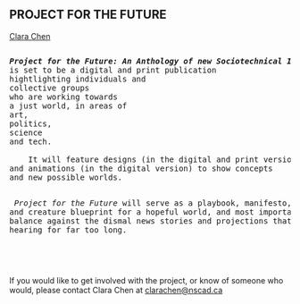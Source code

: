 
<html>


<body>
<div>

<p><h2><strong>PROJECT FOR THE FUTURE</strong></h2></p>

<p> <a href="https://www.cyberspacevoid.xyz">Clara Chen</a> </p>
<pre>
<p><strong><i>Project for the Future: An Anthology of new Sociotechnical Imaginaries </i> </strong>
is set to be a digital and print publication 
hightlighting individuals and 
collective groups 
who are working towards 
a just world, in areas of 
art, 
politics,
science
and tech.  
<br>    It will feature designs (in the digital and print version)
and animations (in the digital version) to show concepts
and new possible worlds. 

<i>     Project for the Future </i>will serve as a playbook, manifesto, and 
creature blueprint for a hopeful world, and most importantly, as
a balance against the dismal news stories and projections that we've been 
hearing for far too long. 

</p> </pre>
<p> If you would like to get involved with the project, or 
know of someone who would, please contact Clara Chen at <a href="mailto:clarachen@nscad.ca">clarachen@nscad.ca</a> 
